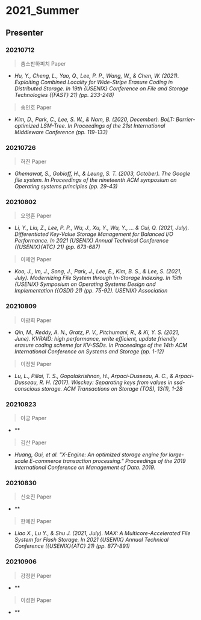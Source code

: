 # 2021_Summer

## Presenter
### 20210712
> 촘소판하피치 Paper
- *Hu, Y., Cheng, L., Yao, Q., Lee, P. P., Wang, W., & Chen, W. (2021). Exploiting Combined Locality for Wide-Stripe Erasure Coding in Distributed Storage. In 19th {USENIX} Conference on File and Storage Technologies ({FAST} 21) (pp. 233-248)*

> 송인호 Paper
- *Kim, D., Park, C., Lee, S. W., & Nam, B. (2020, December). BoLT: Barrier-optimized LSM-Tree. In Proceedings of the 21st International Middleware Conference (pp. 119-133)*

### 20210726
> 허진 Paper
- *Ghemawat, S., Gobioff, H., & Leung, S. T. (2003, October). The Google file system. In Proceedings of the nineteenth ACM symposium on Operating systems principles (pp. 29-43)*

### 20210802
> 오명훈 Paper
- *Li, Y., Liu, Z., Lee, P. P., Wu, J., Xu, Y., Wu, Y., ... & Cui, Q. (2021, July). Differentiated Key-Value Storage Management for Balanced I/O Performance. In 2021 {USENIX} Annual Technical Conference ({USENIX}{ATC} 21) (pp. 673-687)*

> 이제연 Paper
- *Koo, J., Im, J., Song, J., Park, J., Lee, E., Kim, B. S., & Lee, S. (2021, July). Modernizing File System through In-Storage Indexing. In 15th {USENIX} Symposium on Operating Systems Design and Implementation ({OSDI} 21) (pp. 75-92). USENIX} Association*

### 20210809
> 이광희 Paper
- *Qin, M., Reddy, A. N., Gratz, P. V., Pitchumani, R., & Ki, Y. S. (2021, June). KVRAID: high performance, write efficient, update friendly erasure coding scheme for KV-SSDs. In Proceedings of the 14th ACM International Conference on Systems and Storage (pp. 1-12)*

> 이정원 Paper
- *Lu, L., Pillai, T. S., Gopalakrishnan, H., Arpaci-Dusseau, A. C., & Arpaci-Dusseau, R. H. (2017). Wisckey: Separating keys from values in ssd-conscious storage. ACM Transactions on Storage (TOS), 13(1), 1-28*

### 20210823
> 아궁 Paper
- **

> 김산 Paper
- *Huang, Gui, et al. "X-Engine: An optimized storage engine for large-scale E-commerce transaction processing." Proceedings of the 2019 International Conference on Management of Data. 2019.*

### 20210830
> 신호진 Paper
- **

> 한예진 Paper
- *Liao X., Lu Y., & Shu J. (2021, July). MAX: A Multicore-Accelerated File System for Flash Storage. In 2021 {USENIX} Annual Technical Conference ({USENIX}{ATC} 21) (pp. 877-891)*

### 20210906
> 강정현 Paper
- **

> 이성현 Paper
- **
